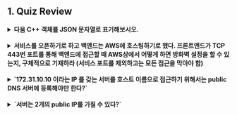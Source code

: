 ## 1. Quiz Review

<details>
   <summary> <strong>다음 C++ 객체를 JSON 문자열로 표기해보시오.</strong> </summary>


    class Person {
        public:
        int id;
        char* name;
        bool detected;
    };

    Person luffy;
    luffy.id = 1000;
    luffy.name = "Luffy";
    luffy.deleted = false;
 

   내 오답 
  
    luffy = {
        'id' = 1000,
        'name' = 'Luffy';
        'deleted' = false;
    }


   모범 답안

    {
        "id" : 1000,
        "name" : "Luffy",
        "deleted" : false
    }
 
</details>

<br>

<details>
   <summary> <strong> 서비스를 오픈하기로 하고 백엔드는 AWS에 호스팅하기로 했다. 프론트엔드가 TCP 443번 포트를 통해 백엔드에 접근할 때 AWS상에서 어떻게 하면 방화벽 설정을 할 수 있는지, 구체적으로 기재하라 (서비스 포트를 제외하고는 모든 접근을 막아야 함)  </strong> </summary>

    1. AWS Console에 로그인
    2. AWS 관리 콘솔에서 EC2 인스턴스 선택 (백엔드가 호스팅되는 EC2 인스턴스에 액세스 해야 함)
    3. 선택한 EC2 인스턴스의 보안 그룹을 확인 또는 생성
        - 만약 보안 그룹이 이미 존재한다면 해당 보안 그룹을 선택 및 편집
        - 보안 그룹을 생성해야 하는 경우, "보안 그룹"" 섹션에서 "보안 그룹 생성"을 선택하고 필요한 규칙을 추가합니다. 여기서는 443 포트를 허용할 규칙을 추가해야 합니다.
    4. 보안그룹을 편집하거나 생성할 떄 다음과 같은 규칙을 추가합니다:
        - 유형 : HTTPS
        - 프로토콜 : TCP
        - 포트 범위 : 443
    5. 규칙을 추가하고 저장한 후, 이제 EC2 인스턴스의 보안 그룹에 443 포트가 열린 것을 확인할 수 있습니다. 
    이제 프론트엔드 서비스에서 백엔드로의 TCP 443 포트 접근이 가능합니다.   
    6. 프론트엔드 서비스에서 백엔드로 접근할 때 AWS 보안 그룹 및 네트워크 ACL 등에 대한 접근 권한을 확인합니다. 이를 통해 프론트엔드와 백엔드 간의 통신이 안전하게 이루어질 수 있습니다.

</details> 
<br>

<details>
   <summary> <strong> `172.31.10.10 이라는 IP 를 갖는 서버를 호스트 이름으로 접근하기 위해서는 public DNS 서버에 등록해야만 한다?` </strong> </summary>
    &rarr; 아니요, 172.31.10.10과 같이 Private IP 주소를 가지는 서버를 공개적인(public) DNS 서버에 등록하는 것은 일반적으로 필요하지 않습니다. 공개적인 DNS 서버는 공개적인 도메인 및 IP 주소를 처리하며, 일반적으로 인터넷 상의 서비스와 웹 사이트를 위한 도메인 이름과 관련이 있습니다. <br>
    172.31.10.10은 일반적으로 내부 네트워크에서 사용되는 사설 IP 주소 중 하나입니다. 이러한 IP 주소는 일반 인터넷 사용자에게 공개적으로 노출되지 않으며, 주로 내부 네트워크 또는 클라우드 서비스에서 사용됩니다. 따라서 172.31.10.10과 같은 Private IP 주소를 공개적인 DNS 서버에 등록할 필요가 없습니다. <br>
    호스트 이름을 사용하여 172.31.10.10과 같은 Private IP 주소에 접근하려면, 내부 DNS 서버 또는 로컬 호스트 파일에 해당 호스트 이름과 IP 주소를 매핑해야 합니다. 이렇게 하면 내부 네트워크에서 호스트 이름을 통해 서버에 접근할 수 있습니다.
</details>
<br>

<details>
   <summary> <strong> `서버는 2개의 public IP를 가질 수 있다?` </strong> </summary>
    네, 서버는 2개 이상의 공개(public) IP 주소를 가질 수 있습니다. 이러한 설정은 다양한 시나리오와 요구 사항에 따라 발생할 수 있으며, 다음과 같은 상황에서 서버가 여러 개의 공개 IP 주소를 가질 수 있습니다: <br>
    1. 다중 네트워크 인터페이스: 서버가 여러 개의 네트워크 인터페이스를 가지고 있는 경우 각 인터페이스는 고유한 IP 주소를 가질 수 있습니다. 예를 들어, 하나의 인터페이스는 외부 네트워크와 통신을 위한 공용 IP 주소를 가지고, 다른 인터페이스는 내부 네트워크와 통신을 위한 다른 IP 주소를 가질 수 있습니다. <br>
    2. 가상 호스팅: 웹 서버 등에서 여러 독립적인 웹 사이트 또는 애플리케이션을 호스팅할 때, 각 웹 사이트 또는 애플리케이션은 고유한 도메인 및 공개 IP 주소를 사용할 수 있습니다. <br>
    3. 로드 밸런싱: 로드 밸런서를 사용하여 서버 부하 분산을 수행할 때, 로드 밸런서는 여러 서버의 공개 IP 주소를 사용하고 클라이언트 요청을 이러한 서버로 분배할 수 있습니다. <br>
    4. 보안 및 네트워크 요구 사항: 특정 보안 또는 네트워크 요구 사항을 충족하기 위해 서버가 여러 개의 IP 주소를 사용하는 경우가 있습니다. <br>
    따라서 서버가 2개 이상의 공개 IP 주소를 가질 수 있으며, 이는 서버의 역할과 설정에 따라 다를 수 있습니다.
</details>